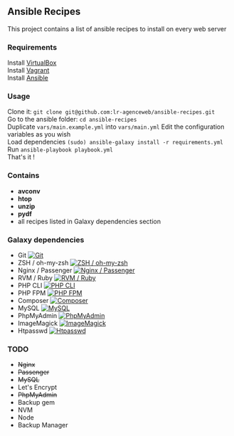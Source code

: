 ## Ansible Recipes

This project contains a list of ansible recipes to install on every web server

### Requirements
Install [VirtualBox](https://www.virtualbox.org/)  
Install [Vagrant](https://www.vagrantup.com/)  
Install [Ansible](http://docs.ansible.com/ansible/intro_installation.html)  

### Usage
Clone it: `git clone git@github.com:lr-agenceweb/ansible-recipes.git`  
Go to the ansible folder: `cd ansible-recipes`  
Duplicate `vars/main.example.yml` into `vars/main.yml`
Edit the configuration variables as you wish  
Load dependencies `(sudo) ansible-galaxy install -r requirements.yml`  
Run `ansible-playbook playbook.yml`  
That's it !  

### Contains
- **avconv**
- **htop**
- **unzip**
- **pydf**
- all recipes listed in Galaxy dependencies section

### Galaxy dependencies
- Git [![Git](https://img.shields.io/badge/galaxy-franklinkim.git-5bbdbf.svg?style=flat-square)](https://galaxy.ansible.com/franklinkim/git)
- ZSH / oh-my-zsh [![ZSH / oh-my-zsh](https://img.shields.io/badge/galaxy-franklinkim.users--oh--my--zsh-5bbdbf.svg?style=flat-square)](https://galaxy.ansible.com/franklinkim/users-oh-my-zsh)
- Nginx / Passenger [![Nginx / Passenger](https://img.shields.io/badge/galaxy-mtpereira.passenger-5bbdbf.svg?style=flat-square)](https://galaxy.ansible.com/mtpereira/passenger)
- RVM / Ruby [![RVM / Ruby](https://img.shields.io/badge/galaxy-rvm_io.rvm1--ruby-5bbdbf.svg?style=flat-square)](https://galaxy.ansible.com/rvm_io/rvm1-ruby)
- PHP CLI [![PHP CLI](https://img.shields.io/badge/galaxy-novuso.php--cli-5bbdbf.svg?style=flat-square)](https://galaxy.ansible.com/novuso/php-cli/)
- PHP FPM [![PHP FPM](https://img.shields.io/badge/galaxy-nbz4live.php--fpm-5bbdbf.svg?style=flat-square)](https://galaxy.ansible.com/nbz4live/php-fpm/)
- Composer [![Composer](https://img.shields.io/badge/galaxy-tersmitten.composer-5bbdbf.svg?style=flat-square)](https://galaxy.ansible.com/tersmitten/composer/)
- MySQL [![MySQL](https://img.shields.io/badge/galaxy-mjanser.mysql-5bbdbf.svg?style=flat-square)](https://galaxy.ansible.com/mjanser/mysql/)
- PhpMyAdmin [![PhpMyAdmin](https://img.shields.io/badge/galaxy-mjanser.phpmyadmin-5bbdbf.svg?style=flat-square)](https://galaxy.ansible.com/mjanser/phpmyadmin/)
- ImageMagick [![ImageMagick](https://img.shields.io/badge/galaxy-hashbangcode.imagemagick-5bbdbf.svg?style=flat-square)](https://galaxy.ansible.com/hashbangcode/imagemagick/)
- Htpasswd [![Htpasswd](https://img.shields.io/badge/galaxy-franklinkim.htpasswd-5bbdbf.svg?style=flat-square)](https://galaxy.ansible.com/franklinkim/htpasswd/)

### TODO
- ~~Nginx~~
- ~~Passenger~~
- ~~MySQL~~
- Let's Encrypt
- ~~PhpMyAdmin~~
- Backup gem
- NVM
- Node
- Backup Manager